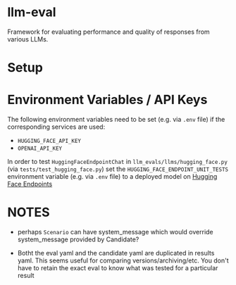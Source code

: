 # llm-eval

Framework for evaluating performance and quality of responses from various LLMs.


# Setup

# Environment Variables / API Keys

The following environment variables need to be set (e.g. via `.env` file) if the corresponding services are used: 

- `HUGGING_FACE_API_KEY`
- `OPENAI_API_KEY`

In order to test `HuggingFaceEndpointChat` in `llm_evals/llms/hugging_face.py` (via `tests/test_hugging_face.py`) set the `HUGGING_FACE_ENDPOINT_UNIT_TESTS` environment variable (e.g. via `.env` file) to a deployed model on [Hugging Face Endpoints](https://huggingface.co/inference-endpoints)




# NOTES

- perhaps `Scenario` can have system_message which would override system_message provided by Candidate?




- Botht the eval yaml and the candidate yaml are duplicated in results yaml. This seems useful for
comparing versions/archiving/etc. You don't have to retain the exact eval to know what was tested for a particular result